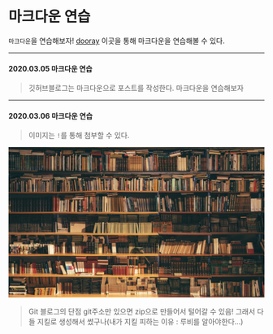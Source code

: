 # 마크다운 연습
`마크다운`을 연습해보자! [dooray](https://dooray.com/htmls/guides/markdown_ko_KR.html#paragraph) 이곳을 통해 마크다운을 연습해볼 수 있다.

-----------------------------------------------

#### 2020.03.05 마크다운 연습

>깃허브블로그는 마크다운으로 포스트를 작성한다. 마크다운을 연습해보자

------------------------------------------------

#### 2020.03.06 마크다운 연습
> 이미지는 `!`를 통해 첨부할 수 있다.

![library](/Image/library.png)

> Git 블로그의 단점 
git주소만 있으면 zip으로 만들어서 털어갈 수 있음!
그래서 다들 지킬로 생성해서 썼구나(내가 지킬 피하는 이유 : 루비를 알아야한다...)


